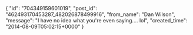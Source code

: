  {
   "id": "704349159601019",
   "post_id": "462493170453287_482026878499916",
   "from_name": "Dan Wilson",
   "message": "I have no idea what you're even saying.... lol",
   "created_time": "2014-08-09T05:02:15+0000"
 }
